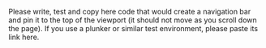 Please write, test and copy here code that would create a navigation bar and pin it to the top of the viewport (it should not move as you scroll down the page).  If you use a plunker or similar test environment, please paste its link here.